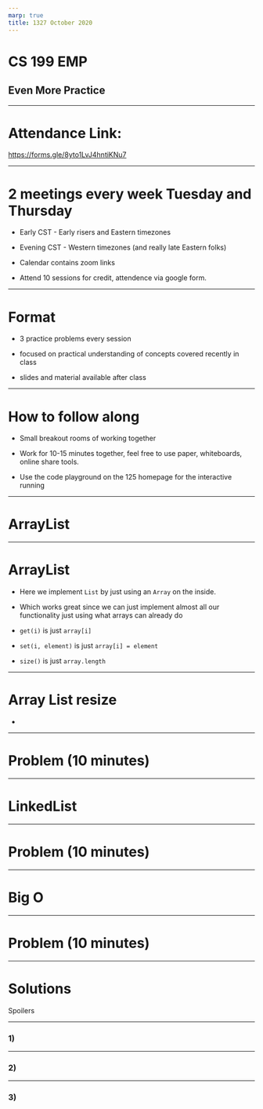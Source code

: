 ```yaml
---
marp: true
title: 1327 October 2020
---
```


# <!-- fit --> CS 199 EMP

## <!-- fit --> Even More Practice

---

# <!-- fit --> Attendance Link:

https://forms.gle/8yto1LvJ4hntiKNu7

---

# 2 meetings every week Tuesday and Thursday

* Early CST - Early risers and Eastern timezones

* Evening CST - Western timezones (and really late Eastern folks)

* Calendar contains zoom links

* Attend 10 sessions for credit, attendence via google form.

---

# Format

* 3 practice problems every session

* focused on practical understanding of concepts covered recently in class

* slides and material available after class

--- 

# How to follow along

* Small breakout rooms of working together 

* Work for 10-15 minutes together, feel free to use paper, whiteboards, online share tools.

* Use the code playground on the 125 homepage for the interactive running

---

# <!-- fit --> ArrayList

---

# ArrayList 

* Here we implement `List` by just using an `Array` on the inside.

* Which works great since we can just implement almost all our functionality just using what arrays can already do

* `get(i)` is just `array[i]`

* `set(i, element)` is just `array[i] = element`

* `size()` is just `array.length`

---

# Array List resize

* 

---

# Problem (10 minutes)

---

# <!-- fit --> LinkedList

---

# Problem (10 minutes)

---

# <!-- fit --> Big O

---

# Problem (10 minutes)

---

# <!-- fit --> Solutions

Spoilers

---

### 1)

---

### 2)

---

### 3)